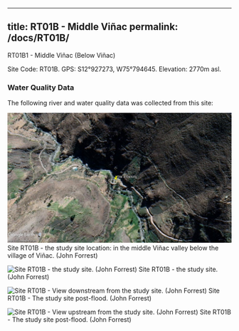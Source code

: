 
---
title: RT01B - Middle Viñac
permalink: /docs/RT01B/
---
RT01B1 - Middle Viñac (Below Viñac)

Site Code: RT01B.  GPS: S12°927273, W75°794645. Elevation:
2770m asl.

### Water Quality Data

The following river and water quality data was collected from this site:





![Site RT01B - the study site location. (John Forrest)](/assets/SiteDescriptions/T1/RT1BBelowVinak.jpg)
Site RT01B - the study site location: in the middle Viñac valley below the village of Viñac. (John Forrest)


![Site RT01B - the study site. (John Forrest)](/assets/SiteDescriptions/T1/T1bStudysite.jpg)
Site RT01B - the study site. (John Forrest)


![Site RT01B - View downstream from the study site. (John Forrest)](/assets/SiteDescriptions/T1/T1bStudysitepostflood1.jpg)
Site RT01B - The study site post-flood. (John Forrest)


![Site RT01B - View upstream from the study site. (John Forrest)](/assets/SiteDescriptions/T1/T1bStudysitepostflood2.jpg)
Site RT01B - The study site post-flood. (John Forrest)
